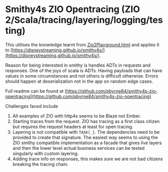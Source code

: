 # Smithy4s ZIO Opentracing (ZIO 2/Scala/tracing/layering/logging/testing)

This utilises the knowledge learnt from [Zio2Playground.html](Zio2Playground.html) and applies it to 
[https://disneystreaming.github.io/smithy4s/](https://disneystreaming.github.io/smithy4s/).

Reason for being interested in smithy is handles ADTs in requests and responses. One of the joys of scala is ADTs. 
Having payloads that can have values in some circumstances and not others is difficult otherwise. Errors should
happen at deserialization not in the app on random edge cases. 

Full readme can be found at [https://github.com/pbyrne84/smithy4s-zio-opentracing](https://github.com/pbyrne84/smithy4s-zio-opentracing)

Challenges faced include 

1. All examples of ZIO with http4s seems to be Blaze not Ember.
2. Starting traces from the request. ZIO has tracing as a first class citizen but requires the request headers at least
   for open tracing.
3. Layering is not compatible with ```TASK[_]```. The dependencies need to be provided to create that signature.
   The easiest way seems to using the ZIO smithy compatible implementation as a facade that gives live layers and then 
   the lower level actual business services can be tested singularly with custom layering.
4. Adding trace info on responses, this makes sure we are not bad citizens breaking the tracing chain.
